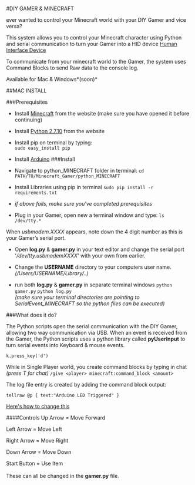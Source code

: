 #DIY GAMER & MINECRAFT

ever wanted to control your Minecraft world with your DIY Gamer and vice versa? 

This system allows you to control your Minecraft character using Python and serial communication to turn your Gamer into a HID device [Human Interface Device](https://en.wikipedia.org/wiki/Human_interface_device "HID")

To communicate from your minecraft world to the Gamer, the system uses Command Blocks to send Raw data to the console log.

Available for Mac & Windows*(soon)*


##MAC INSTALL

###Prerequisites

* Install [Minecraft](https://minecraft.net/download "Minecraft") from the website (make sure you have opened it before continuing) 

* Install [Python 2.7.10](https://www.python.org/downloads/ "Python") from the website

* Install pip on terminal by typing:
<br> `sudo easy_install pip` </br>

* Install [Arduino](https://www.arduino.cc/en/Main/Software)
###Install

* Navigate to python_MINECRAFT folder in terminal: 
 `cd PATH/TO/Minecraft_Gamer/python_MINECRAFT` 

* Install Libraries using pip in terminal
`sudo pip install -r requirements.txt`
 * *if above fails, make sure you've completed prerequisites*

* Plug in your Gamer, open new a terminal window and type:
`ls /dev/tty.*`

 When *usbmodem.XXXX* appears, note down the 4 digit number as this is your Gamer’s serial port.

* Open **log.py** & **gamer.py** in your text editor and change the serial port '*/dev/tty.usbmodemXXXX*' with your own from earlier. 
* Change the **USERNAME** directory to your computers user name. *(/Users/USERNAME/Library/..)*

* run both **log.py** & **gamer.py** in separate terminal windows 
`python gamer.py` 
`python log.py`
<br> *(make sure your terminal directories are pointing to SerialEvent_MINECRAFT so the python files can be executed)* </br>

###What does it do?

The Python scripts open the serial communication with the DIY Gamer, allowing two way communication via USB. When an event is received from the Gamer, the Python scripts uses a python library called **pyUserInput** to turn serial events into Keyboard & mouse events.

`k.press_key('d')`


While in Single Player world, you create command blocks by typing in chat 
*(press T for chat)*
`/give <player> minecraft:command_block <amount>`


The log file entry is created by adding the command block output:

	tellraw @p { text:"Arduino LED Triggered" } 
	
[Here's how to change this](https://www.youtube.com/watch?v=63X1vMd9oUk)

####Controls
Up Arrow     =  Move Forward

Left Arrow   =  Move Left

Right Arrow  =  Move Right

Down Arrow   =  Move Down

Start Button =  Use Item
<br></br>
These can all be changed in the **gamer.py** file.






